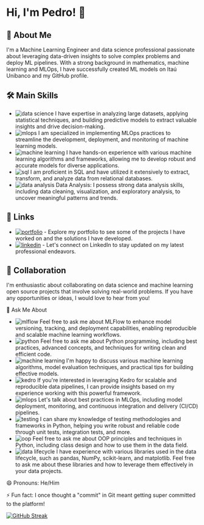 # Hi, I'm Pedro! 👋

## 🚀 About Me
I'm a Machine Learning Engineer and data science professional passionate about leveraging data-driven insights to solve complex problems and deploy ML pipelines. With a strong background in mathematics, machine learning and MLOps, I have successfully created ML models on Itaú Unibanco and my GitHub profile.

## 🛠 Main Skills
- ![data science](https://img.shields.io/badge/-Data%20Science-00BFFF?style=flat) I have expertise in analyzing large datasets, applying statistical techniques, and building predictive models to extract valuable insights and drive decision-making. 
- ![mlops](https://img.shields.io/badge/-MLOps-FF4081?style=flat&logo=kubernetes&logoColor=white) I am specialized in implementing MLOps practices to streamline the development, deployment, and monitoring of machine learning models. 
- ![machine learning](https://img.shields.io/badge/-Machine%20Learning-FF6F00?style=flat&logo=tensorflow&logoColor=white) I have hands-on experience with various machine learning algorithms and frameworks, allowing me to develop robust and accurate models for diverse applications. 
- ![sql](https://img.shields.io/badge/-SQL-336791?style=flat&logo=postgresql&logoColor=white) I am proficient in SQL and have utilized it extensively to extract, transform, and analyze data from relational databases. 
- ![data analysis](https://img.shields.io/badge/-Data%20Analysis-FFA500?style=flat) Data Analysis: I possess strong data analysis skills, including data cleaning, visualization, and exploratory analysis, to uncover meaningful patterns and trends.

## 🔗 Links
- [![portfolio](https://img.shields.io/badge/my_portfolio-000?style=for-the-badge&logo=ko-fi&logoColor=white)](https://github.com/Pedro-A-D-S) - Explore my portfolio to see some of the projects I have worked on and the solutions I have developed.
- [![linkedin](https://img.shields.io/badge/linkedin-0A66C2?style=for-the-badge&logo=linkedin&logoColor=white)](https://www.linkedin.com/in/pedro-a-d-s/) - Let's connect on LinkedIn to stay updated on my latest professional endeavors.

## 👯 Collaboration
I'm enthusiastic about collaborating on data science and machine learning open source projects that involve solving real-world problems. If you have any opportunities or ideas, I would love to hear from you!


💬 Ask Me About
- ![mlflow](https://img.shields.io/badge/-MLFlow-FFD700?style=flat) Feel free to ask me about MLFlow to enhance model versioning, tracking, and deployment capabilities, enabling reproducible and scalable machine learning workflows. 
- ![python](https://img.shields.io/badge/-Python-3776AB?style=flat&logo=python&logoColor=white) Feel free to ask me about Python programming, including best practices, advanced concepts, and techniques for writing clean and efficient code. 
- ![machine learning](https://img.shields.io/badge/-Machine%20Learning-FF6F00?style=flat&logo=tensorflow&logoColor=white) I'm happy to discuss various machine learning algorithms, model evaluation techniques, and practical tips for building effective models. 
- ![kedro](https://img.shields.io/badge/-Kedro-607D8B?style=flat) If you're interested in leveraging Kedro for scalable and reproducible data pipelines, I can provide insights based on my experience working with this powerful framework. 
- ![mlops](https://img.shields.io/badge/-MLOps-FF4081?style=flat&logo=kubernetes&logoColor=white) Let's talk about best practices in MLOps, including model deployment, monitoring, and continuous integration and delivery (CI/CD) pipelines. 
- ![testing](https://img.shields.io/badge/-Testing-00C853?style=flat&logo=pytest&logoColor=white) I can share my knowledge of testing methodologies and frameworks in Python, helping you write robust and reliable code through unit tests, integration tests, and more. 
- ![oop](https://img.shields.io/badge/-OOP-FFC107?style=flat) Feel free to ask me about OOP principles and techniques in Python, including class design and how to use them in the data field. 
- ![data lifecycle](https://img.shields.io/badge/-Data%20Lifecycle-00BFFF?style=flat) I have experience with various libraries used in the data lifecycle, such as pandas, NumPy, scikit-learn, and matplotlib. Feel free to ask me about these libraries and how to leverage them effectively in your data projects. 

😄 Pronouns: He/Him

⚡ Fun fact: I once thought a "commit" in Git meant getting super committed to the platform!

[![GitHub Streak](http://github-readme-streak-stats.herokuapp.com?user=Pedro-A-D-S&theme=dark&exclude_days=Sun%2CSat)](https://git.io/streak-stats)
